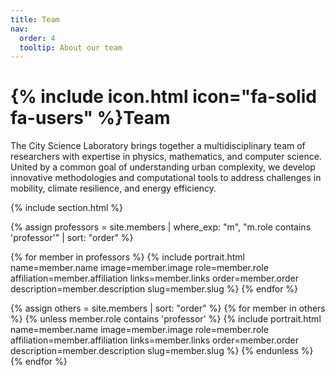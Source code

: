 ```yaml
---
title: Team
nav:
  order: 4
  tooltip: About our team
---
```


# {% include icon.html icon="fa-solid fa-users" %}Team

The City Science Laboratory brings together a multidisciplinary team of researchers with expertise in physics, mathematics, and computer science. United by a common goal of understanding urban complexity, we develop innovative methodologies and computational tools to address challenges in mobility, climate resilience, and energy efficiency.

{% include section.html %}

{% assign professors = site.members | where_exp: "m", "m.role contains 'professor'" | sort: "order" %}

{% for member in professors %}
  {% include portrait.html 
    name=member.name
    image=member.image
    role=member.role
    affiliation=member.affiliation
    links=member.links
    order=member.order
    description=member.description
    slug=member.slug
  %}
{% endfor %}

{% assign others = site.members | sort: "order" %}
{% for member in others %}
  {% unless member.role contains 'professor' %}
    {% include portrait.html 
      name=member.name
      image=member.image
      role=member.role
      affiliation=member.affiliation
      links=member.links
      order=member.order
      description=member.description
      slug=member.slug
    %}
  {% endunless %}
{% endfor %}


